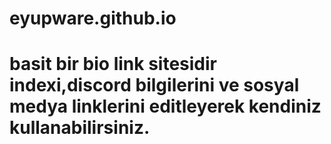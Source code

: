 # eyupware.github.io

# basit bir bio link sitesidir indexi,discord bilgilerini ve sosyal medya linklerini editleyerek kendiniz kullanabilirsiniz.

